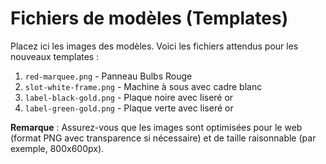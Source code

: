 # Fichiers de modèles (Templates)

Placez ici les images des modèles. Voici les fichiers attendus pour les nouveaux templates :

1. `red-marquee.png` - Panneau Bulbs Rouge
2. `slot-white-frame.png` - Machine à sous avec cadre blanc
3. `label-black-gold.png` - Plaque noire avec liseré or
4. `label-green-gold.png` - Plaque verte avec liseré or

**Remarque** : Assurez-vous que les images sont optimisées pour le web (format PNG avec transparence si nécessaire) et de taille raisonnable (par exemple, 800x600px).
